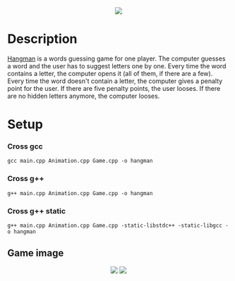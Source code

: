 <center>
  <img src="https://i.imgur.com/HJ0o56W.jpeg">
</center>

# Description
[Hangman](https://en.wikipedia.org/wiki/Hangman_%28game%29) is a words guessing game for one player. The computer guesses a word and the user has to suggest letters one by one. Every time the word contains a letter, the computer opens it (all of them, if there are a few). Every time the word doesn't contain a letter, the computer gives a penalty point for the user. If there are five penalty points, the user looses. If there are no hidden letters anymore, the computer looses.

# Setup
### Cross gcc
```
gcc main.cpp Animation.cpp Game.cpp -o hangman
```
### Cross g++
```
g++ main.cpp Animation.cpp Game.cpp -o hangman
```
### Cross g++ static
```
g++ main.cpp Animation.cpp Game.cpp -static-libstdc++ -static-libgcc -o hangman
```

## Game image
<center>
  <img src="https://i.imgur.com/JLGhDG9.png">
  <img src="https://i.imgur.com/hcjBa5a.png">
</center>
